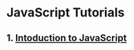 # JavaScript Tutorials
## 1. <a href="1_intro"> Intoduction to JavaScript</a>
## <a href=""></a>
## <a href=""></a>
## <a href=""></a>
## <a href=""></a>
## <a href=""></a>
## <a href=""></a>
## <a href=""></a>
## <a href=""></a>
## <a href=""></a>
## <a href=""></a>
## <a href=""></a>
## <a href=""></a>
## <a href=""></a>
## <a href=""></a>
## <a href=""></a>
## <a href=""></a>
## <a href=""></a>
## <a href=""></a>
## <a href=""></a>
## <a href=""></a>
## <a href=""></a>
